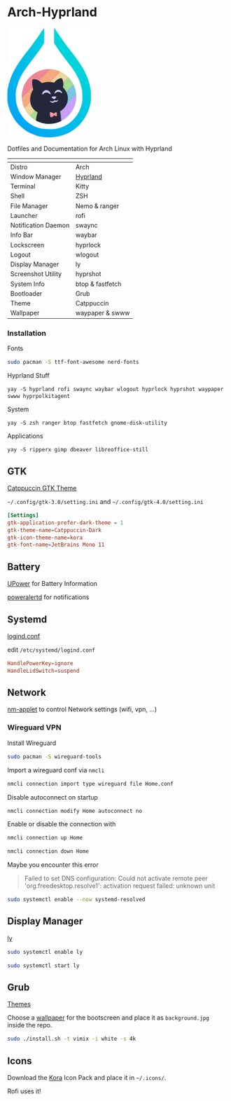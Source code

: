 # Arch-Hyprland

<img src="https://github.com/felixs274/Arch-Hyprland/blob/main/icon.png?raw=true" height="250" alt="Icon">

Dotfiles and Documentation for Arch Linux with Hyprland

| <!-- -->            | <!-- -->                                |
|---------------------|-----------------------------------------|
| Distro              | Arch                                    |
| Window Manager      | [Hyprland](https://hyprland.org/)       |
| Terminal            | Kitty                                   |
| Shell               | ZSH                                     |
| File Manager        | Nemo & ranger                           |
| Launcher            | rofi                                    |
| Notification Daemon | swaync                                  |
| Info Bar            | waybar                                  |
| Lockscreen          | hyprlock                                |
| Logout              | wlogout                                 |
| Display Manager     | ly                                      | 
| Screenshot Utility  | hyprshot                                |
| System Info         | btop & fastfetch                        |
| Bootloader          | Grub                                    |
| Theme               | Catppuccin                              |
| Wallpaper           | waypaper & swww                         |

### Installation

Fonts
```bash
sudo pacman -S ttf-font-awesome nerd-fonts
```

Hyprland Stuff
```
yay -S hyprland rofi swaync waybar wlogout hyprlock hyprshot waypaper swww hyprpolkitagent
```

System
```
yay -S zsh ranger btop fastfetch gnome-disk-utility 
```

Applications
```
yay -S ripperx gimp dbeaver libreoffice-still
```

## GTK

[Catppuccin GTK Theme](https://www.gnome-look.org/p/1715554)

`~/.config/gtk-3.0/setting.ini` and `~/.config/gtk-4.0/setting.ini`

```conf
[Settings]
gtk-application-prefer-dark-theme = 1
gtk-theme-name=Catppuccin-Dark
gtk-icon-theme-name=kora
gtk-font-name=JetBrains Mono 11
```

## Battery

[UPower](https://upower.freedesktop.org/) for Battery Information

[poweralertd](https://aur.archlinux.org/packages/poweralertd) for notifications 

## Systemd

[logind.conf](https://www.freedesktop.org/software/systemd/man/latest/logind.conf.html)

edit `/etc/systemd/logind.conf`

```conf
HandlePowerKey=ignore
HandleLidSwitch=suspend
```

## Network

[nm-applet](https://archlinux.org/packages/extra/x86_64/network-manager-applet/) to control Network settings (wifi, vpn, ...)

### Wireguard VPN

Install Wireguard

```bash
sudo pacman -S wireguard-tools
```

Import a wireguard conf via `nmcli`

```bash
nmcli connection import type wireguard file Home.conf
```

Disable autoconnect on startup

```bash
nmcli connection modify Home autoconnect no
```

Enable or disable the connection with

```bash
nmcli connection up Home
```

```bash
nmcli connection down Home
```

Maybe you encounter this error

> Failed to set DNS configuration: Could not activate remote peer 'org.freedesktop.resolve1': activation request failed: unknown unit

```bash
sudo systemctl enable --now systemd-resolved
```

## Display Manager

[ly](https://archlinux.org/packages/extra/x86_64/ly/)

```bash
sudo systemctl enable ly
```

```bash
sudo systemctl start ly
```

## Grub

[Themes](https://github.com/vinceliuice/grub2-themes)

Choose a [wallpaper](https://github.com/felixs274/Arch-Hyprland/tree/main/wallpaper) for the bootscreen and place it as `background.jpg` inside the repo.

```bash
sudo ./install.sh -t vimix -i white -s 4k
```

## Icons

Download the [Kora](https://github.com/bikass/kora) Icon Pack and place it in `~/.icons/`.

Rofi uses it!

